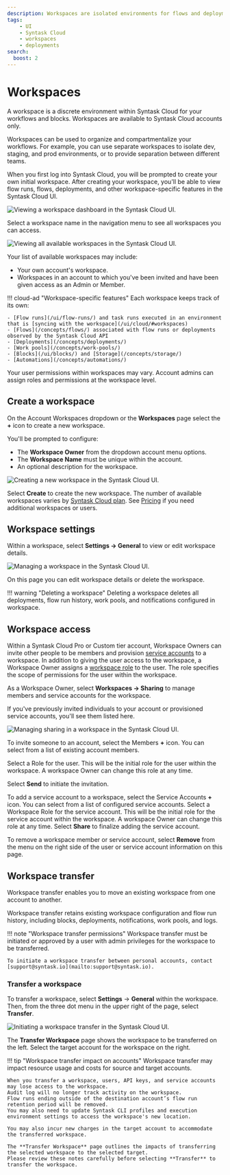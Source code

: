 ```yaml
---
description: Workspaces are isolated environments for flows and deployments within Syntask Cloud.
tags:
    - UI
    - Syntask Cloud
    - workspaces
    - deployments
search:
  boost: 2
---
```


# Workspaces <span class="badge cloud"></span>

A workspace is a discrete environment within Syntask Cloud for your workflows and blocks.
Workspaces are available to Syntask Cloud accounts only.

Workspaces can be used to organize and compartmentalize your workflows.
For example, you can use separate workspaces to isolate dev, staging, and prod environments, or to provide separation between different teams.

When you first log into Syntask Cloud, you will be prompted to create your own initial workspace.
After creating your workspace, you'll be able to view flow runs, flows, deployments, and other workspace-specific features in the Syntask Cloud UI.

![Viewing a workspace dashboard in the Syntask Cloud UI.](/img/ui/cloud-new-workspace.png)

Select a workspace name in the navigation menu to see all workspaces you can access.

![Viewing all available workspaces in the Syntask Cloud UI.](/img/ui/all-workspaces.png)

Your list of available workspaces may include:

- Your own account's workspace.
- Workspaces in an account to which you've been invited and have been given access as an Admin or Member.

!!! cloud-ad "Workspace-specific features"
    Each workspace keeps track of its own:

    - [Flow runs](/ui/flow-runs/) and task runs executed in an environment that is [syncing with the workspace](/ui/cloud/#workspaces)
    - [Flows](/concepts/flows/) associated with flow runs or deployments observed by the Syntask Cloud API
    - [Deployments](/concepts/deployments/)
    - [Work pools](/concepts/work-pools/)
    - [Blocks](/ui/blocks/) and [Storage](/concepts/storage/)
    - [Automations](/concepts/automations/)

Your user permissions within workspaces may vary.
Account admins can assign roles and permissions at the workspace level.

## Create a workspace

On the Account Workspaces dropdown or the **Workspaces** page select the **+** icon to create a new workspace.

You'll be prompted to configure:

- The **Workspace Owner** from the dropdown account menu options.
- The **Workspace Name** must be unique within the account.
- An optional description for the workspace.

![Creating a new workspace in the Syntask Cloud UI.](/img/ui/create-workspace.png)

Select **Create** to create the new workspace.
The number of available workspaces varies by [Syntask Cloud plan](https://www.syntask.io/pricing/).
See [Pricing](https://www.syntask.io/pricing/) if you need additional workspaces or users.

## Workspace settings

Within a workspace, select **Settings -> General** to view or edit workspace details.  

![Managing a workspace in the Syntask Cloud UI.](/img/ui/workspace-settings.png)

On this page you can edit workspace details or delete the workspace.

!!! warning "Deleting a workspace"
    Deleting a workspace deletes all deployments, flow run history, work pools, and notifications configured in workspace.

## Workspace access <span class="badge pro"></span> <span class="badge custom"></span>

Within a Syntask Cloud Pro or Custom tier account, Workspace Owners can invite other people to be members and provision [service accounts](/ui/service-accounts/) to a workspace.
In addition to giving the user access to the workspace, a Workspace Owner assigns a [workspace role](/ui/roles/) to the user.
The role specifies the scope of permissions for the user within the workspace.

As a Workspace Owner, select **Workspaces -> Sharing** to manage members and service accounts for the workspace.

If you've previously invited individuals to your account or provisioned service accounts, you'll see them listed here.

![Managing sharing in a workspace in the Syntask Cloud UI.](/img/ui/workspace-sharing.png)

To invite someone to an account, select the Members **+** icon. You can select from a list of existing account members.

Select a Role for the user.
This will be the initial role for the user within the workspace. A workspace Owner can change this role at any time.

Select **Send** to initiate the invitation.

To add a service account to a workspace, select the Service Accounts **+** icon.
You can select from a list of configured service accounts.
Select a Workspace Role for the service account. This will be the initial role for the service account within the workspace.
A workspace Owner can change this role at any time. Select **Share** to finalize adding the service account.

To remove a workspace member or service account, select **Remove** from the menu on the right side of the user or service account information on this page.

## Workspace transfer

Workspace transfer enables you to move an existing workspace from one account to another.

Workspace transfer retains existing workspace configuration and flow run history, including blocks, deployments, notifications, work pools, and logs.

!!! note "Workspace transfer permissions"
    Workspace transfer must be initiated or approved by a user with admin privileges for the workspace to be transferred.

    To initiate a workspace transfer between personal accounts, contact [support@syntask.io](mailto:support@syntask.io).

### Transfer a workspace

To transfer a workspace, select **Settings**  -> **General** within the workspace.
Then, from the three dot menu in the upper right of the page, select **Transfer**.

![Initiating a workspace transfer in the Syntask Cloud UI.](/img/ui/workspace-transfer.png)

The **Transfer Workspace** page shows the workspace to be transferred on the left.
Select the target account for the workspace on the right.

!!! tip "Workspace transfer impact on accounts"
    Workspace transfer may impact resource usage and costs for source and target accounts.

    When you transfer a workspace, users, API keys, and service accounts may lose access to the workspace. 
    Audit log will no longer track activity on the workspace. 
    Flow runs ending outside of the destination account’s flow run retention period will be removed. 
    You may also need to update Syntask CLI profiles and execution environment settings to access the workspace's new location.

    You may also incur new charges in the target account to accommodate the transferred workspace.

    The **Transfer Workspace** page outlines the impacts of transferring the selected workspace to the selected target. 
    Please review these notes carefully before selecting **Transfer** to transfer the workspace.
